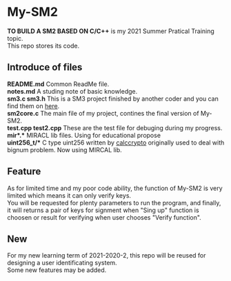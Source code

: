 # My-SM2

**TO BUILD A SM2 BASED ON C/C++** is my 2021 Summer Pratical Training topic.  
This repo stores its code.  

## Introduce of files

**README.md** Common ReadMe file.  
**notes.md** A studing note of basic knowledge.  
**sm3.c sm3.h** This is a SM3 project finished by another coder and you can find them on [here](https://blog.csdn.net/qq_36298219/article/details/85926747).  
**sm2core.c** The main file of my project, contines the final version of My-SM2.  
**test.cpp test2.cpp** These are the test file for debuging during my progress.  
**mir\*.\*** MIRACL lib files. Using for educational propose  
**uint256_t/\*** C type uint256 written by [calccrypto](https://github.com/calccrypto/uint256_t) originally used to deal with bignum problem. Now using MIRCAL lib.  

## Feature
As for limited time and my poor code ability, the function of My-SM2 is very limited which means it can only verify keys.  
You will be requested for plenty parameters to run the program, and finally, it will returns a pair of keys for signment when "Sing up" function is choosen or result for verifying when user chooses "Verify function".  

## New
For my new learning term of 2021-2020-2, this repo will be reused for designing a user identificating system.  
Some new features may be added. 